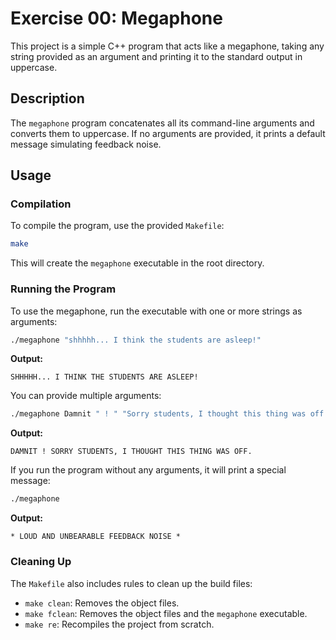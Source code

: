 # Exercise 00: Megaphone

This project is a simple C++ program that acts like a megaphone, taking any string provided as an argument and printing it to the standard output in uppercase.

## Description

The `megaphone` program concatenates all its command-line arguments and converts them to uppercase. If no arguments are provided, it prints a default message simulating feedback noise.

## Usage

### Compilation

To compile the program, use the provided `Makefile`:

```bash
make
```

This will create the `megaphone` executable in the root directory.

### Running the Program

To use the megaphone, run the executable with one or more strings as arguments:

```bash
./megaphone "shhhhh... I think the students are asleep!"
```

**Output:**
```
SHHHHH... I THINK THE STUDENTS ARE ASLEEP!
```

You can provide multiple arguments:

```bash
./megaphone Damnit " ! " "Sorry students, I thought this thing was off."
```

**Output:**
```
DAMNIT ! SORRY STUDENTS, I THOUGHT THIS THING WAS OFF.
```

If you run the program without any arguments, it will print a special message:

```bash
./megaphone
```

**Output:**
```
* LOUD AND UNBEARABLE FEEDBACK NOISE *
```

### Cleaning Up

The `Makefile` also includes rules to clean up the build files:
- `make clean`: Removes the object files.
- `make fclean`: Removes the object files and the `megaphone` executable.
- `make re`: Recompiles the project from scratch.
